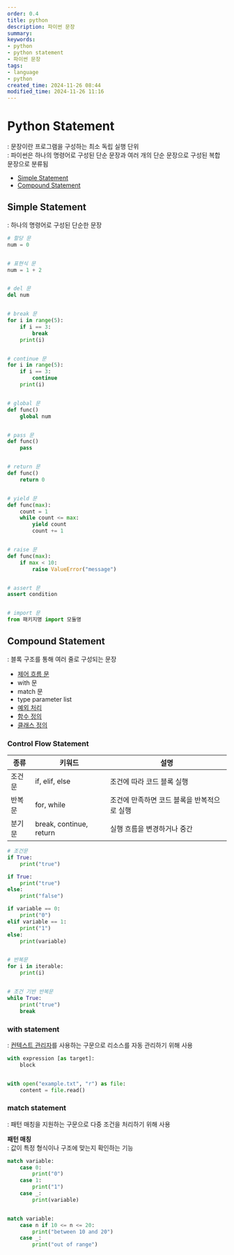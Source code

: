 ```yaml
---
order: 0.4
title: python
description: 파이썬 문장
summary:
keywords:
- python
- python statement
- 파이썬 문장
tags:
- language
- python
created_time: 2024-11-26 08:44
modified_time: 2024-11-26 11:16
---
```


# Python Statement
: 문장이란 프로그램을 구성하는 최소 독립 실행 단위  
: 파이썬은 하나의 명령어로 구성된 단순 문장과 여러 개의 단순 문장으로 구성된 복합 문장으로 분류됨  

- [Simple Statement](#simple-statement)
- [Compound Statement](#compound-statement)



## Simple Statement
: 하나의 명령어로 구성된 단순한 문장  

```python
# 할당 문
num = 0


# 표현식 문
num = 1 + 2


# del 문
del num


# break 문
for i in range(5):
    if i == 3:
        break
    print(i)


# continue 문
for i in range(5):
    if i == 3:
        continue
    print(i)


# global 문
def func()
    global num


# pass 문
def func()
    pass


# return 문
def func()
    return 0


# yield 문
def func(max):
    count = 1
    while count <= max:
        yield count
        count += 1


# raise 문
def func(max):
    if max < 10:
        raise ValueError("message")


# assert 문
assert condition


# import 문
from 패키지명 import 모듈명
```



## Compound Statement
: 블록 구조를 통해 여러 줄로 구성되는 문장

- [제어 흐름 문](#control-flow-statement)
- with 문
- match 문
- type parameter list
- [예외 처리](./python-exception.md)
- [함수 정의](./python-function.md)
- [클래스 정의](./python-class.md)



### Control Flow Statement

종류 | 키워드 | 설명
---|---|---
조건문 | if, elif, else | 조건에 따라 코드 블록 실행
반복문 | for, while | 조건에 만족하면 코드 블록을 반복적으로 실행
분기문 | break, continue, return | 실행 흐름을 변경하거나 중간

```python
# 조건문
if True:
    print("true")

if True:
    print("true")
else:
    print("false")

if variable == 0:
    print("0")
elif variable == 1:
    print("1")
else:
    print(variable)


# 반복문
for i in iterable:
    print(i)


# 조건 기반 반복문
while True:
    print("true")
    break    
```



### with statement
: [컨텍스트 관리자](./python-builtin-object.md#context-manager)를 사용하는 구문으로 리소스를 자동 관리하기 위해 사용  

```python
with expression [as target]:
    block


with open("example.txt", "r") as file:
    content = file.read()
```



### match statement
: 패턴 매칭을 지원하는 구문으로 다중 조건을 처리하기 위해 사용  

**패턴 매칭**  
: 값이 특정 형식이나 구조에 맞는지 확인하는 기능 

```python
match variable:
    case 0:
        print("0")
    case 1:
        print("1")
    case _:
        print(variable)


match variable:
    case n if 10 <= n <= 20:
        print("between 10 and 20")
    case _:
        print("out of range")        
```